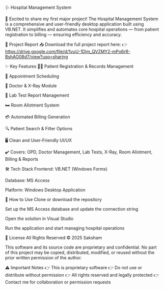 🩺 Hospital Management System

🚀 Excited to share my first major project!
The Hospital Management System is a comprehensive and user-friendly desktop application built using VB.NET.
It simplifies and automates core hospital operations — from patient registration to billing — ensuring efficiency and accuracy.

📄 Project Report
📥 Download the full project report here:
👉 https://drive.google.com/file/d/1vuU-1Djm_QVZMY2-mPo6rR-BshAO08d7/view?usp=sharing

✨ Key Features
🧑‍⚕️ Patient Registration & Records Management

📅 Appointment Scheduling

🩻 Doctor & X-Ray Module

🧪 Lab Test Report Management

🛏️ Room Allotment System

💳 Automated Billing Generation

🔍 Patient Search & Filter Options

🖥️ Clean and User-Friendly UI/UX

✔️ Covers: OPD, Doctor Management, Lab Tests, X-Ray, Room Allotment, Billing & Reports

🛠️ Tech Stack
Frontend: VB.NET (Windows Forms)

Database: MS Access

Platform: Windows Desktop Application

🧭 How to Use
Clone or download the repository

Set up the MS Access database and update the connection string

Open the solution in Visual Studio

Run the application and start managing hospital operations

📜 License
All Rights Reserved
© 2025 Saksham

This software and its source code are proprietary and confidential.
No part of this project may be copied, distributed, modified, or reused without the prior written permission of the author.

⚠️ Important Notes
👉 This is proprietary software
👉 Do not use or distribute without permission
👉 All rights reserved and legally protected
👉 Contact me for collaboration or permission requests

